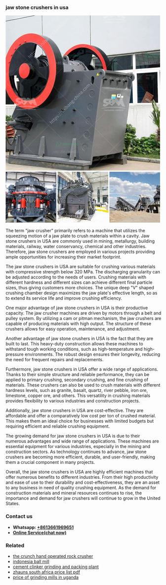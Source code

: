 <h3>jaw stone crushers in usa</h3><img src='1706766849.jpg' alt=''><p>The term "jaw crusher" primarily refers to a machine that utilizes the squeezing motion of a jaw plate to crush materials within a cavity. Jaw stone crushers in USA are commonly used in mining, metallurgy, building materials, railway, water conservancy, chemical and other industries. Therefore, jaw stone crushers are employed in various projects providing ample opportunities for increasing their market footprint.</p><p>The jaw stone crushers in USA are suitable for crushing various materials with compressive strength below 320 MPa. The discharging granularity can be adjusted according to the needs of users. Crushing materials with different hardness and different sizes can achieve different final particle sizes, thus giving customers more choices. The unique deep "V" shaped crushing chamber design maximizes the jaw plate's effective length, so as to extend its service life and improve crushing efficiency.</p><p>One major advantage of jaw stone crushers in USA is their productive capacity. The jaw crusher machines are driven by motors through a belt and pulley system. By utilizing a cam or pitman mechanism, the jaw crushers are capable of producing materials with high output. The structure of these crushers allows for easy operation, maintenance, and adjustment.</p><p>Another advantage of jaw stone crushers in USA is the fact that they are built to last. This heavy-duty construction allows these machines to withstand tough working conditions, such as high-temperature and high-pressure environments. The robust design ensures their longevity, reducing the need for frequent repairs and replacements.</p><p>Furthermore, jaw stone crushers in USA offer a wide range of applications. Thanks to their simple structure and reliable performance, they can be applied to primary crushing, secondary crushing, and fine crushing of materials. These crushers can also be used to crush materials with different hardness levels, such as granite, basalt, quartz, river pebble, iron ore, limestone, copper ore, and others. This versatility in crushing materials provides flexibility to various industries and construction projects.</p><p>Additionally, jaw stone crushers in USA are cost-effective. They are affordable and offer a comparatively low cost per ton of crushed material. This makes them an ideal choice for businesses with limited budgets but requiring efficient and reliable crushing equipment.</p><p>The growing demand for jaw stone crushers in USA is due to their numerous advantages and wide range of applications. These machines are essential equipment for various industries, especially in the mining and construction sectors. As technology continues to advance, jaw stone crushers are becoming more efficient, durable, and user-friendly, making them a crucial component in many projects.</p><p>Overall, the jaw stone crushers in USA are highly efficient machines that offer numerous benefits to different industries. From their high productivity and ease of use to their durability and cost-effectiveness, they are an asset to any business in need of quality crushing equipment. As the demand for construction materials and mineral resources continues to rise, the importance and demand for jaw crushers will continue to grow in the United States.</p><h3>Contact us</h3><ul><li><strong>Whatsapp:&nbsp;<a href="https://wa.me/8613661969651">+8613661969651</a></strong></li><li><a href="https://swt.shibang-china.com/?git&amp;zhl&amp;jaw stone crushers in usa"><strong>Online Service(chat now)</strong></a></li></ul><h3>Related</h3><ul><li><a href='the crunch hand operated rock crusher.md'>the crunch hand operated rock crusher</a></li><li><a href='indonesia ball mill.md'>indonesia ball mill</a></li><li><a href='cement clinker grinding and packing plant.md'>cement clinker grinding and packing plant</a></li><li><a href='zhauns south africa price list pdf.md'>zhauns south africa price list pdf</a></li><li><a href='price of grinding mills in uganda.md'>price of grinding mills in uganda</a></li></ul>